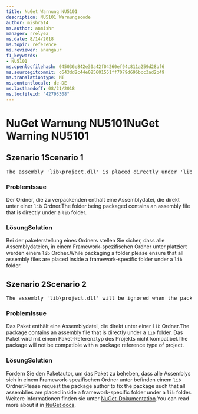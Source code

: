 ```yaml
---
title: NuGet Warnung NU5101
description: NU5101 Warnungscode
author: mishra14
ms.author: anmishr
manager: rrelyea
ms.date: 8/14/2018
ms.topic: reference
ms.reviewer: anangaur
f1_keywords:
- NU5101
ms.openlocfilehash: 045036e842e30a42f04260ef94c811a259d28bf6
ms.sourcegitcommit: c643dd2c44e085601551ff7079d696bcc3ad2b49
ms.translationtype: MT
ms.contentlocale: de-DE
ms.lasthandoff: 08/21/2018
ms.locfileid: "42793308"
---
```

# <a name="nuget-warning-nu5101"></a><span data-ttu-id="38650-103">NuGet Warnung NU5101</span><span class="sxs-lookup"><span data-stu-id="38650-103">NuGet Warning NU5101</span></span>

## <a name="scenario-1"></a><span data-ttu-id="38650-104">Szenario 1</span><span class="sxs-lookup"><span data-stu-id="38650-104">Scenario 1</span></span>
<pre>The assembly 'lib\project.dll' is placed directly under 'lib' folder. It is recommended that assemblies be placed inside a framework-specific folder. Move it into a framework-specific folder.</pre>

### <a name="issue"></a><span data-ttu-id="38650-105">Problem</span><span class="sxs-lookup"><span data-stu-id="38650-105">Issue</span></span>

<span data-ttu-id="38650-106">Der Ordner, die zu verpackenden enthält eine Assemblydatei, die direkt unter einer `lib` Ordner.</span><span class="sxs-lookup"><span data-stu-id="38650-106">The folder being packaged contains an assembly file that is directly under a `lib` folder.</span></span>


### <a name="solution"></a><span data-ttu-id="38650-107">Lösung</span><span class="sxs-lookup"><span data-stu-id="38650-107">Solution</span></span>

<span data-ttu-id="38650-108">Bei der paketerstellung eines Ordners stellen Sie sicher, dass alle Assemblydateien, in einem Framework-spezifischen Ordner unter platziert werden einem `lib` Ordner.</span><span class="sxs-lookup"><span data-stu-id="38650-108">While packaging a folder please ensure that all assembly files are placed inside a framework-specific folder under a `lib` folder.</span></span>


## <a name="scenario-2"></a><span data-ttu-id="38650-109">Szenario 2</span><span class="sxs-lookup"><span data-stu-id="38650-109">Scenario 2</span></span>
<pre>The assembly 'lib\project.dll' will be ignored when the package is installed after the migration.</pre>

### <a name="issue"></a><span data-ttu-id="38650-110">Problem</span><span class="sxs-lookup"><span data-stu-id="38650-110">Issue</span></span>

<span data-ttu-id="38650-111">Das Paket enthält eine Assemblydatei, die direkt unter einer `lib` Ordner.</span><span class="sxs-lookup"><span data-stu-id="38650-111">The package contains an assembly file that is directly under a `lib` folder.</span></span> <span data-ttu-id="38650-112">Das Paket wird mit einem Paket-Referenztyp des Projekts nicht kompatibel.</span><span class="sxs-lookup"><span data-stu-id="38650-112">The package will not be compatible with a package reference type of project.</span></span>


### <a name="solution"></a><span data-ttu-id="38650-113">Lösung</span><span class="sxs-lookup"><span data-stu-id="38650-113">Solution</span></span>

<span data-ttu-id="38650-114">Fordern Sie den Paketautor, um das Paket zu beheben, dass alle Assemblys sich in einem Framework-spezifischen Ordner unter befinden einem `lib` Ordner.</span><span class="sxs-lookup"><span data-stu-id="38650-114">Please request the package author to fix the package such that all assemblies are placed inside a framework-specific folder under a `lib` folder.</span></span> <span data-ttu-id="38650-115">Weitere Informationen finden sie unter [NuGet-Dokumentation](https://docs.microsoft.com/en-us/nuget/reference/migrate-packages-config-to-package-reference).</span><span class="sxs-lookup"><span data-stu-id="38650-115">You can read more about it in [NuGet docs](https://docs.microsoft.com/en-us/nuget/reference/migrate-packages-config-to-package-reference).</span></span>


